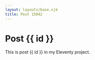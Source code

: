 ```yaml
---
layout: layouts/base.njk
title: Post 15042
---
```


# Post {{ id }}

This is post {{ id }} in my Eleventy project.
